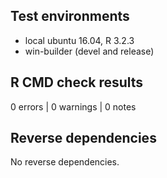 ## Test environments
* local ubuntu 16.04, R 3.2.3
* win-builder (devel and release)

## R CMD check results

0 errors | 0 warnings | 0 notes

## Reverse dependencies

No reverse dependencies.
